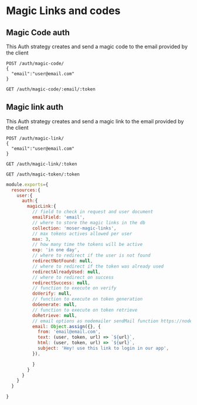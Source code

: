 # Magic Links and codes

## Magic Code auth

This Auth strategy creates and send a magic code to the email provided by the client

```http
POST /auth/magic-code/
{
  "email":"user@email.com"
}

GET /auth/magic-code/:email/:token
```

## Magic link auth

This Auth strategy creates and send a magic link to the email provided by the client

```http
POST /auth/magic-link/
{
  "email":"user@email.com"
}

GET /auth/magic-link/:token

GET /auth/magic-token/:token
```

```javascript
module.exports={
  resources:{
    user:{
      auth:{
        magicLink:{
          // field to check in request and user document
          emailField: 'email',
          // where to store the magic links in the db
          collection: 'moser-magic-links',
          // max tokens actives allowed per user
          max: 3,
          // how many time the tokens will be active
          exp: 'in one day',
          // where to redirect if the user is not found
          redirectNotFound: null,
          // where to redirect if the token was already used
          redirectAlreadyUsed: null,
          // where to redirect on success
          redirectSuccess: null,
          // function to execute on verify
          doVerify: null,
          // function to execute on token generation          
          doGenerate: null,
          // function to execute on token retrieve
          doRetrieve: null,
          // email options as nodemailer sendMail function https://nodemailer.com/about/
          email: Object.assign({}, {
            from: 'email@email.com',
            text: (user, token, url) => `${url}`,
            html: (user, token, url) => `${url}`,
            subject: 'Hey! use this link to login in our app',
          }),

          }
        }
      }
    }
  }

}
```

